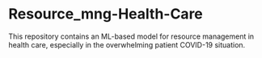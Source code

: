 # Resource_mng-Health-Care
This repository contains an ML-based model for resource management in health care, especially in the overwhelming patient COVID-19 situation.
